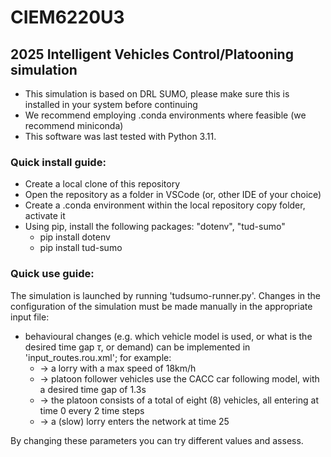 # CIEM6220U3
## 2025 Intelligent Vehicles Control/Platooning simulation

- This simulation is based on DRL SUMO, please make sure this is installed in your system before continuing
- We recommend employing .conda environments where feasible (we recommend miniconda)
- This software was last tested with Python 3.11.


### Quick install guide:
- Create a local clone of this repository
- Open the repository as a folder in VSCode (or, other IDE of your choice)
- Create a .conda environment within the local repository copy folder, activate it
- Using pip, install the following packages: "dotenv", "tud-sumo"
    - pip install dotenv
    - pip install tud-sumo

### Quick use guide:
The simulation is launched by running 'tudsumo-runner.py'.
Changes in the configuration of the simulation must be made manually in the appropriate input file:
- behavioural changes (e.g. which vehicle model is used, or what is the desired time gap $\tau$, or demand) can be implemented in 'input_routes.rou.xml'; for example:
    - <vType id="lorry" vClass="truck" color="orange" maxSpeed="5"/> -> a lorry with a max speed of 18km/h
    - <vType id="t_follower" color="green" minGap="0.5" tau="1.3" carFollowModel="CACC"/> -> platoon follower vehicles use the CACC car following model, with a desired time gap of 1.3s
    - <flow id="v" type="car" begin="0" number="8" period="2" departSpeed="max" from="B999B1000" to="B999B1000.327" /> -> the platoon consists of a total of eight (8) vehicles, all entering at time 0 every 2 time steps
    - <flow id="lr" type="lorry" begin="25" number="1" period="2" departSpeed="max" from="B999B1000" to="B999B1000.327" /> -> a (slow) lorry enters the network at time 25

 By changing these parameters you can try different values and assess.

